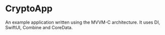 # CryptoApp

An example application written using the MVVM-C architecture. It uses DI, SwiftUI, Combine and CoreData.
